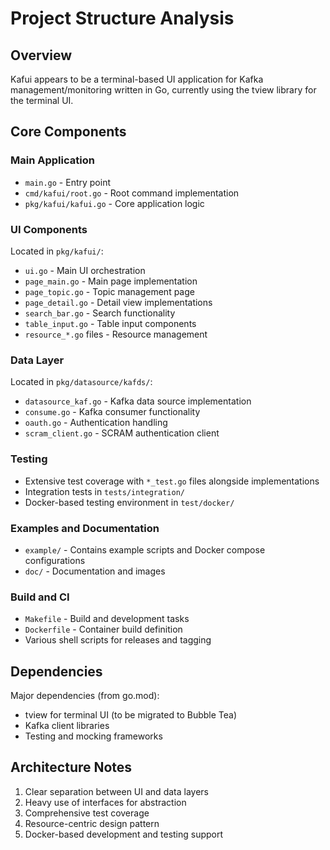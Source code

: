 # Project Structure Analysis

## Overview
Kafui appears to be a terminal-based UI application for Kafka management/monitoring written in Go, currently using the tview library for the terminal UI.

## Core Components

### Main Application
- `main.go` - Entry point
- `cmd/kafui/root.go` - Root command implementation
- `pkg/kafui/kafui.go` - Core application logic

### UI Components
Located in `pkg/kafui/`:
- `ui.go` - Main UI orchestration
- `page_main.go` - Main page implementation
- `page_topic.go` - Topic management page
- `page_detail.go` - Detail view implementations
- `search_bar.go` - Search functionality
- `table_input.go` - Table input components
- `resource_*.go` files - Resource management

### Data Layer
Located in `pkg/datasource/kafds/`:
- `datasource_kaf.go` - Kafka data source implementation
- `consume.go` - Kafka consumer functionality
- `oauth.go` - Authentication handling
- `scram_client.go` - SCRAM authentication client

### Testing
- Extensive test coverage with `*_test.go` files alongside implementations
- Integration tests in `tests/integration/`
- Docker-based testing environment in `test/docker/`

### Examples and Documentation
- `example/` - Contains example scripts and Docker compose configurations
- `doc/` - Documentation and images

### Build and CI
- `Makefile` - Build and development tasks
- `Dockerfile` - Container build definition
- Various shell scripts for releases and tagging

## Dependencies
Major dependencies (from go.mod):
- tview for terminal UI (to be migrated to Bubble Tea)
- Kafka client libraries
- Testing and mocking frameworks

## Architecture Notes
1. Clear separation between UI and data layers
2. Heavy use of interfaces for abstraction
3. Comprehensive test coverage
4. Resource-centric design pattern
5. Docker-based development and testing support
